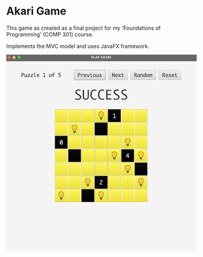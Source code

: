 # Akari Game
This game as created as a final project for my 'Foundations of Programming' (COMP 301) course.

Implements the MVC model and uses JavaFX framework.

![Demo Photo](src/main/resources/demo-photo-akari.jpg)


